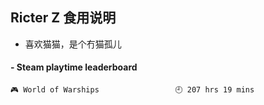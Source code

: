 ## Ricter Z 食用说明
- 喜欢猫猫，是个冇猫孤儿

<!-- steam-box start -->
#### - Steam playtime leaderboard
```text
🎮 World of Warships                 🕘 207 hrs 19 mins
```
<!-- Powered by https://github.com/YouEclipse/steam-box . -->
<!-- steam-box end -->
